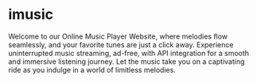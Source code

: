 # imusic
Welcome to our Online Music Player Website, where melodies flow seamlessly, and your favorite tunes are just a click away. Experience uninterrupted music streaming, ad-free, with API integration for a smooth and immersive listening journey. Let the music take you on a captivating ride as you indulge in a world of limitless melodies.
